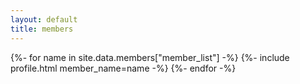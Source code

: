 ```yaml
---
layout: default
title: members
---
```


<link rel="stylesheet" type="text/css" href="/assets/members.css">

<div class="members">
{%- for name in site.data.members["member_list"] -%}
    {%- include profile.html member_name=name -%}
{%- endfor -%}
</div>
